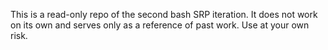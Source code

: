 This is a read-only repo of the second bash SRP iteration. It does not work on its own and serves only as a reference of past work. Use at your own risk.
